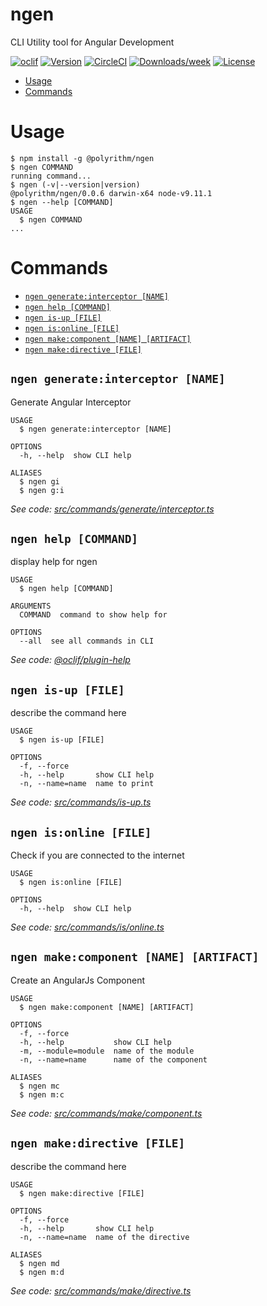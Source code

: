 ngen
====

CLI Utility tool for Angular Development

[![oclif](https://img.shields.io/badge/cli-oclif-brightgreen.svg)](https://oclif.io)
[![Version](https://img.shields.io/npm/v/ngen.svg)](https://npmjs.org/package/ngen)
[![CircleCI](https://circleci.com/gh/Polyrithm/ngen/tree/master.svg?style=shield)](https://circleci.com/gh/Polyrithm/ngen/tree/master)
[![Downloads/week](https://img.shields.io/npm/dw/ngen.svg)](https://npmjs.org/package/ngen)
[![License](https://img.shields.io/npm/l/ngen.svg)](https://github.com/Polyrithm/ngen/blob/master/package.json)

<!-- toc -->
* [Usage](#usage)
* [Commands](#commands)
<!-- tocstop -->
# Usage
<!-- usage -->
```sh-session
$ npm install -g @polyrithm/ngen
$ ngen COMMAND
running command...
$ ngen (-v|--version|version)
@polyrithm/ngen/0.0.6 darwin-x64 node-v9.11.1
$ ngen --help [COMMAND]
USAGE
  $ ngen COMMAND
...
```
<!-- usagestop -->
# Commands
<!-- commands -->
* [`ngen generate:interceptor [NAME]`](#ngen-generateinterceptor-name)
* [`ngen help [COMMAND]`](#ngen-help-command)
* [`ngen is-up [FILE]`](#ngen-is-up-file)
* [`ngen is:online [FILE]`](#ngen-isonline-file)
* [`ngen make:component [NAME] [ARTIFACT]`](#ngen-makecomponent-name-artifact)
* [`ngen make:directive [FILE]`](#ngen-makedirective-file)

## `ngen generate:interceptor [NAME]`

Generate Angular Interceptor

```
USAGE
  $ ngen generate:interceptor [NAME]

OPTIONS
  -h, --help  show CLI help

ALIASES
  $ ngen gi
  $ ngen g:i
```

_See code: [src/commands/generate/interceptor.ts](https://github.com/Polyrithm/ngen/blob/v0.0.6/src/commands/generate/interceptor.ts)_

## `ngen help [COMMAND]`

display help for ngen

```
USAGE
  $ ngen help [COMMAND]

ARGUMENTS
  COMMAND  command to show help for

OPTIONS
  --all  see all commands in CLI
```

_See code: [@oclif/plugin-help](https://github.com/oclif/plugin-help/blob/v2.1.3/src/commands/help.ts)_

## `ngen is-up [FILE]`

describe the command here

```
USAGE
  $ ngen is-up [FILE]

OPTIONS
  -f, --force
  -h, --help       show CLI help
  -n, --name=name  name to print
```

_See code: [src/commands/is-up.ts](https://github.com/Polyrithm/ngen/blob/v0.0.6/src/commands/is-up.ts)_

## `ngen is:online [FILE]`

Check if you are connected to the internet

```
USAGE
  $ ngen is:online [FILE]

OPTIONS
  -h, --help  show CLI help
```

_See code: [src/commands/is/online.ts](https://github.com/Polyrithm/ngen/blob/v0.0.6/src/commands/is/online.ts)_

## `ngen make:component [NAME] [ARTIFACT]`

Create an AngularJs Component

```
USAGE
  $ ngen make:component [NAME] [ARTIFACT]

OPTIONS
  -f, --force
  -h, --help           show CLI help
  -m, --module=module  name of the module
  -n, --name=name      name of the component

ALIASES
  $ ngen mc
  $ ngen m:c
```

_See code: [src/commands/make/component.ts](https://github.com/Polyrithm/ngen/blob/v0.0.6/src/commands/make/component.ts)_

## `ngen make:directive [FILE]`

describe the command here

```
USAGE
  $ ngen make:directive [FILE]

OPTIONS
  -f, --force
  -h, --help       show CLI help
  -n, --name=name  name of the directive

ALIASES
  $ ngen md
  $ ngen m:d
```

_See code: [src/commands/make/directive.ts](https://github.com/Polyrithm/ngen/blob/v0.0.6/src/commands/make/directive.ts)_
<!-- commandsstop -->

